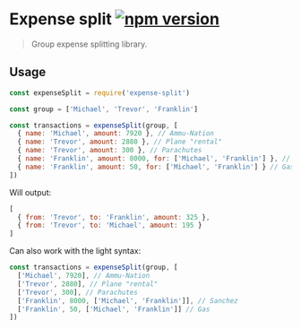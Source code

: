 # Expense split [![npm version](http://img.shields.io/npm/v/expense-split.svg?style=flat-square)](https://www.npmjs.org/package/expense-split)

> Group expense splitting library.

## Usage

```js
const expenseSplit = require('expense-split')

const group = ['Michael', 'Trevor', 'Franklin']

const transactions = expenseSplit(group, [
  { name: 'Michael', amount: 7920 }, // Ammu-Nation
  { name: 'Trevor', amount: 2880 }, // Plane "rental"
  { name: 'Trevor', amount: 300 }, // Parachutes
  { name: 'Franklin', amount: 8000, for: ['Michael', 'Franklin'] }, // Sanchez
  { name: 'Franklin', amount: 50, for: ['Michael', 'Franklin'] } // Gas
])
```

Will output:

```js
[
  { from: 'Trevor', to: 'Franklin', amount: 325 },
  { from: 'Trevor', to: 'Michael', amount: 195 }
]
```

Can also work with the light syntax:

```js
const transactions = expenseSplit(group, [
  ['Michael', 7920], // Ammu-Nation
  ['Trevor', 2880], // Plane "rental"
  ['Trevor', 300], // Parachutes
  ['Franklin', 8000, ['Michael', 'Franklin']], // Sanchez
  ['Franklin', 50, ['Michael', 'Franklin']] // Gas
])
```
